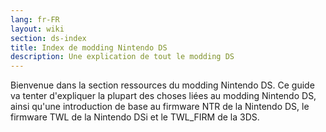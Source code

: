 ```yaml
---
lang: fr-FR
layout: wiki
section: ds-index
title: Index de modding Nintendo DS
description: Une explication de tout le modding DS
---
```


Bienvenue dans la section ressources du modding Nintendo DS. Ce guide va tenter d'expliquer la plupart des choses liées au modding Nintendo DS, ainsi qu'une introduction de base au firmware NTR de la Nintendo DS, le firmware TWL de la Nintendo DSi et le TWL_FIRM de la 3DS.
